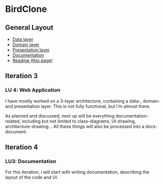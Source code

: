 # BirdClone

## General Layout

- [Data layer](./BirdClone.Data)
- [Domain layer](./BirdClone.Domain)
- [Presentation layer](./BirdClone.Web)
- [Documentation](./BirdCloneDocs.odt)
- [Readme (this page)](./README.md)

## Iteration 3

### LU 4: Web Application

I have mostly worked on a 3-layer architecture, containing a data-, domain- and presentation layer.
This is not fully functional, but i'm almost there.

As planned and discussed, next up will be everything documentation-related, including but not limited to class-diagrams, UI-drawing, architecture-drawing...
All these things will also be processed into a docx-document.

## Iteration 4

### LU3: Documentation

For this iteration, i will start with writing documentation, describing the layout of the code and UI.
